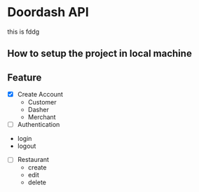 # Doordash API

this is fddg


## How to setup the project in local machine

## Feature
- [x] Create Account
  - Customer
  - Dasher
  - Merchant
 - [ ] Authentication 
  - login
  - logout

- [ ] Restaurant
  - create
  - edit
  - delete

